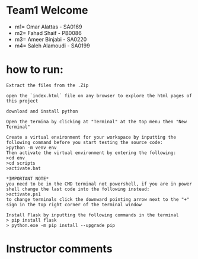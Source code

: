 # Team1 Welcome
* m1= Omar Alattas - SA0169
* m2= Fahad Shaif  - PB0086 
* m3= Ameer Binjabi - SA0220
* m4= Saleh Alamoudi - SA0199

# 

# how to run:
```
Extract the files from the .Zip 

open the `index.html` file on any browser to explore the html pages of this project

download and install python

Open the termina by clicking at "Terminal" at the top menu then "New Terminal"

Create a virtual environment for your workspace by inputting the following command before you start testing the source code:
>python -m venv env
Then activate the virtual environment by entering the following:
>cd env
>cd scripts
>activate.bat

*IMPORTANT NOTE*
you need to be in the CMD terminal not powershell, if you are in power shell change the last code into the following instead:
>activate.ps1
to change terminals click the downward pointing arrow next to the "+" sign in the top right corner of the terminal window

Install Flask by inputting the following commands in the terminal
> pip install flask
> python.exe -m pip install --upgrade pip

```

# Instructor comments
>
>
>